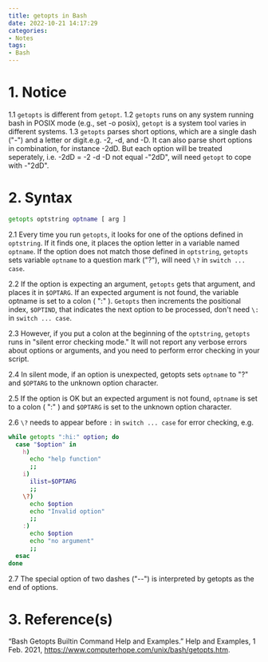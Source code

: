 ```yaml
---
title: getopts in Bash
date: 2022-10-21 14:17:29
categories: 
- Notes
tags:
- Bash
---
```


# 1. Notice
1.1 `getopts` is different from `getopt`.
1.2 `getopts` runs on any system running bash in POSIX mode (e.g., set -o posix), `getopt` is a system tool varies in different systems.
1.3 `getopts` parses short options, which are a single dash ("-") and a letter or digit.e.g. -2, -d, and -D. It can also parse short options in combination, for instance -2dD. But each option will be treated seperately, i.e. -2dD = -2 -d -D not equal -"2dD", will need `getopt` to cope with -"2dD".

<!--more-->

# 2. Syntax
``` bash
getopts optstring optname [ arg ]
```
2.1 Every time you run `getopts`, it looks for one of the options defined in `optstring`. If it finds one, it places the option letter in a variable named `optname`. If the option does not match those defined in `optstring`, `getopts` sets variable `optname` to a question mark ("?"), will need `\?` in `switch ... case`.

2.2 If the option is expecting an argument, `getopts` gets that argument, and places it in `$OPTARG`. If an expected argument is not found, the variable optname is set to a colon ( ":" ). `Getopts` then increments the positional index, `$OPTIND`, that indicates the next option to be processed, don't need `\:` in `switch ... case`.

2.3 However, if you put a colon at the beginning of the `optstring`, `getopts` runs in "silent error checking mode." It will not report any verbose errors about options or arguments, and you need to perform error checking in your script.

2.4 In silent mode, if an option is unexpected, getopts sets `optname` to "?" and `$OPTARG` to the unknown option character.

2.5 If the option is OK but an expected argument is not found, `optname` is set to a colon ( ":" ) and `$OPTARG` is set to the unknown option character.

2.6 `\?` needs to appear before `:` in `switch ... case` for error checking, e.g.

```bash
while getopts ":hi:" option; do
  case "$option" in
    h) 
      echo "help function"
      ;;
    i) 
      ilist=$OPTARG
      ;;
    \?) 
      echo $option
      echo "Invalid option"
      ;;
    :) 
      echo $option
      echo "no argument"
      ;;  
  esac
done
```

2.7 The special option of two dashes ("--") is interpreted by getopts as the end of options.

# 3. Reference(s)
“Bash Getopts Builtin Command Help and Examples.” Help and Examples, 1 Feb. 2021, https://www.computerhope.com/unix/bash/getopts.htm. 